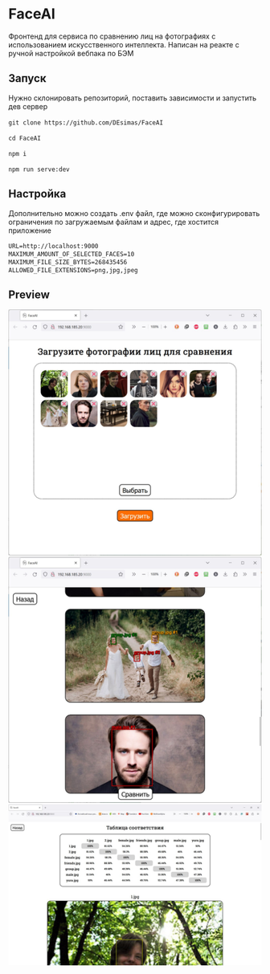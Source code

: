 # FaceAI

Фронтенд для сервиса по сравнению лиц на фотографиях с использованием искусственного интеллекта. Написан на реакте с ручной настройкой вебпака по БЭМ

## Запуск

Нужно склонировать репозиторий, поставить зависимости и запустить дев сервер

`git clone https://github.com/DEsimas/FaceAI`

`cd FaceAI`

`npm i`

`npm run serve:dev`

## Настройка

Дополнительно можно создать .env файл, где можно сконфигурировать ограничения по загружаемым файлам и адрес, где хостится приложение

```
URL=http://localhost:9000
MAXIMUM_AMOUNT_OF_SELECTED_FACES=10
MAXIMUM_FILE_SIZE_BYTES=268435456
ALLOWED_FILE_EXTENSIONS=png,jpg,jpeg
```

## Preview

<img src="./repository\assets\load.jpg" alt="load">

<img src="./repository\assets\select.jpg" alt="select">

<img src="./repository\assets\result.jpg" alt="result">